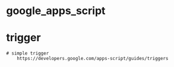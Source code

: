 # google_apps_script
# trigger
    # simple trigger
        https://developers.google.com/apps-script/guides/triggers
        
        
